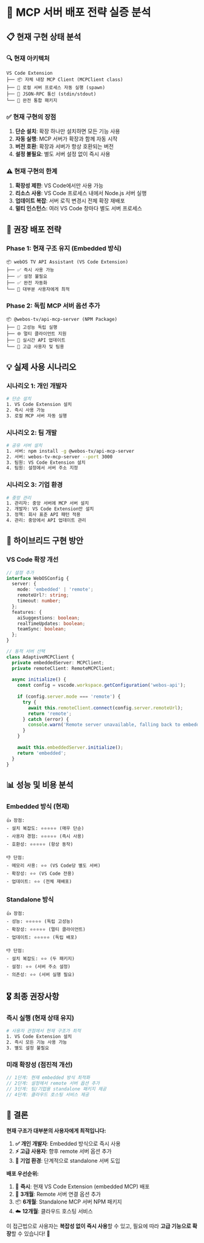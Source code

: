 # 🚀 MCP 서버 배포 전략 실증 분석

## 📋 현재 구현 상태 분석

### 🔍 **현재 아키텍처**
```
VS Code Extension
├── 📦 자체 내장 MCP Client (MCPClient class)
├── 🔄 로컬 서버 프로세스 자동 실행 (spawn)
├── 💬 JSON-RPC 통신 (stdin/stdout)
└── 🎯 완전 통합 패키지
```

### ✅ **현재 구현의 장점**
1. **단순 설치**: 확장 하나만 설치하면 모든 기능 사용
2. **자동 실행**: MCP 서버가 확장과 함께 자동 시작
3. **버전 호환**: 확장과 서버가 항상 호환되는 버전
4. **설정 불필요**: 별도 서버 설정 없이 즉시 사용

### ⚠️ **현재 구현의 한계**
1. **확장성 제한**: VS Code에서만 사용 가능
2. **리소스 사용**: VS Code 프로세스 내에서 Node.js 서버 실행
3. **업데이트 복잡**: 서버 로직 변경시 전체 확장 재배포
4. **멀티 인스턴스**: 여러 VS Code 창마다 별도 서버 프로세스

## 🎯 **권장 배포 전략**

### Phase 1: 현재 구조 유지 (Embedded 방식)
```
📦 webOS TV API Assistant (VS Code Extension)
├── ✅ 즉시 사용 가능
├── ✅ 설정 불필요  
├── ✅ 완전 자동화
└── 🎯 대부분 사용자에게 최적
```

### Phase 2: 독립 MCP 서버 옵션 추가
```
📦 @webos-tv/api-mcp-server (NPM Package)
├── 🚀 고성능 독립 실행
├── 🌐 멀티 클라이언트 지원
├── 🔄 실시간 API 업데이트
└── 🎯 고급 사용자 및 팀용
```

## 💡 **실제 사용 시나리오**

### 시나리오 1: 개인 개발자
```bash
# 단순 설치
1. VS Code Extension 설치
2. 즉시 사용 가능
3. 로컬 MCP 서버 자동 실행
```

### 시나리오 2: 팀 개발
```bash
# 공유 서버 설치
1. 서버: npm install -g @webos-tv/api-mcp-server
2. 서버: webos-tv-mcp-server --port 3000
3. 팀원: VS Code Extension 설치
4. 팀원: 설정에서 서버 주소 지정
```

### 시나리오 3: 기업 환경
```bash
# 중앙 관리
1. 관리자: 중앙 서버에 MCP 서버 설치
2. 개발자: VS Code Extension만 설치
3. 정책: 회사 표준 API 패턴 적용
4. 관리: 중앙에서 API 업데이트 관리
```

## 🔧 **하이브리드 구현 방안**

### VS Code 확장 개선
```typescript
// 설정 추가
interface WebOSConfig {
  server: {
    mode: 'embedded' | 'remote';
    remoteUrl?: string;
    timeout: number;
  };
  features: {
    aiSuggestions: boolean;
    realTimeUpdates: boolean;
    teamSync: boolean;
  };
}

// 동적 서버 선택
class AdaptiveMCPClient {
  private embeddedServer: MCPClient;
  private remoteClient: RemoteMCPClient;
  
  async initialize() {
    const config = vscode.workspace.getConfiguration('webos-api');
    
    if (config.server.mode === 'remote') {
      try {
        await this.remoteClient.connect(config.server.remoteUrl);
        return 'remote';
      } catch (error) {
        console.warn('Remote server unavailable, falling back to embedded');
      }
    }
    
    await this.embeddedServer.initialize();
    return 'embedded';
  }
}
```

## 📊 **성능 및 비용 분석**

### Embedded 방식 (현재)
```
👍 장점:
- 설치 복잡도: ⭐⭐⭐⭐⭐ (매우 단순)
- 사용자 경험: ⭐⭐⭐⭐⭐ (즉시 사용)
- 호환성: ⭐⭐⭐⭐⭐ (항상 동작)

👎 단점:
- 메모리 사용: ⭐⭐ (VS Code당 별도 서버)
- 확장성: ⭐⭐ (VS Code 전용)
- 업데이트: ⭐⭐ (전체 재배포)
```

### Standalone 방식
```
👍 장점:
- 성능: ⭐⭐⭐⭐⭐ (독립 고성능)
- 확장성: ⭐⭐⭐⭐⭐ (멀티 클라이언트)
- 업데이트: ⭐⭐⭐⭐⭐ (독립 배포)

👎 단점:
- 설치 복잡도: ⭐⭐ (두 패키지)
- 설정: ⭐⭐ (서버 주소 설정)
- 의존성: ⭐⭐ (서버 실행 필요)
```

## 🎖️ **최종 권장사항**

### 즉시 실행 (현재 상태 유지)
```bash
# 사용자 관점에서 현재 구조가 최적
1. VS Code Extension 설치
2. 즉시 모든 기능 사용 가능
3. 별도 설정 불필요
```

### 미래 확장성 (점진적 개선)
```typescript
// 1단계: 현재 embedded 방식 최적화
// 2단계: 설정에서 remote 서버 옵션 추가
// 3단계: 팀/기업용 standalone 패키지 제공
// 4단계: 클라우드 호스팅 서비스 제공
```

## 🚀 **결론**

**현재 구조가 대부분의 사용자에게 최적입니다:**

1. **✅ 개인 개발자**: Embedded 방식으로 즉시 사용
2. **⚡ 고급 사용자**: 향후 remote 서버 옵션 추가
3. **🏢 기업 환경**: 단계적으로 standalone 서버 도입

**배포 우선순위:**
1. 🎯 **즉시**: 현재 VS Code Extension (embedded MCP) 배포
2. 🔄 **3개월**: Remote 서버 연결 옵션 추가  
3. 📦 **6개월**: Standalone MCP 서버 NPM 패키지
4. ☁️ **12개월**: 클라우드 호스팅 서비스

이 접근법으로 사용자는 **복잡성 없이 즉시 사용**할 수 있고, 필요에 따라 **고급 기능으로 확장**할 수 있습니다! 🎉
